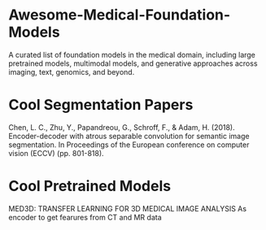 # Awesome-Medical-Foundation-Models
A curated list of foundation models in the medical domain, including large pretrained models, multimodal models, and generative approaches across imaging, text, genomics, and beyond.

# Cool Segmentation Papers
Chen, L. C., Zhu, Y., Papandreou, G., Schroff, F., & Adam, H. (2018). Encoder-decoder with atrous separable convolution for semantic image segmentation. In Proceedings of the European conference on computer vision (ECCV) (pp. 801-818).


# Cool Pretrained Models

MED3D: TRANSFER LEARNING FOR 3D MEDICAL IMAGE ANALYSIS As encoder to get fearures from CT and MR data 

